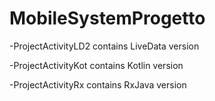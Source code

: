 # MobileSystemProgetto

-ProjectActivityLD2 contains LiveData version

-ProjectActivityKot contains Kotlin version

-ProjectActivityRx contains RxJava version
